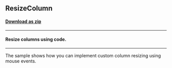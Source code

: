 ## ResizeColumn
#### [Download as zip](https://minhaskamal.github.io/DownGit/#/home?url=https://github.com/GrapeCity/ComponentOne-WinForms-Samples/tree/master/NetFramework\FlexGrid\VB\ResizeColumn)
____
#### Resize columns using code.
____
The sample shows how you can implement custom column resizing using mouse events. 